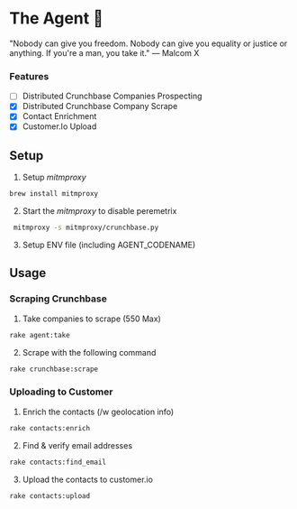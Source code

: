 # The Agent 🥷
"Nobody can give you freedom. Nobody can give you equality or justice or anything. If you're a man, you take it." — Malcom X

### Features
- [ ] Distributed Crunchbase Companies Prospecting
- [x] Distributed Crunchbase Company Scrape
- [x] Contact Enrichment
- [x] Customer.Io Upload

## Setup
1. Setup _mitmproxy_

```bash
brew install mitmproxy
```

2. Start the _mitmproxy_ to disable peremetrix
 
```bash
 mitmproxy -s mitmproxy/crunchbase.py  
```

3. Setup ENV file (including AGENT_CODENAME)

## Usage

### Scraping Crunchbase
1. Take companies to scrape (550 Max)
```bash
rake agent:take
```

2. Scrape with the following command
```bash
rake crunchbase:scrape
```

### Uploading to Customer
1. Enrich the contacts (/w geolocation info)
```bash
rake contacts:enrich
```

2. Find & verify email addresses
```bash
rake contacts:find_email
```

3. Upload the contacts to customer.io
```bash
rake contacts:upload
```
